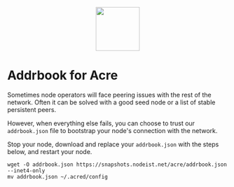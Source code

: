 <p align="center">
  <img height="100" height="auto" src="https://raw.githubusercontent.com/Nodeist/Kurulumlar/main/logos/acre.png">
</p>


# Addrbook for Acre

Sometimes node operators will face peering issues with the rest of the network. Often it can be solved with a good seed node or a list of stable persistent peers.

However, when everything else fails, you can choose to trust our `addrbook.json` file to bootstrap your node's connection with the network.

Stop your node, download and replace your `addrbook.json` with the steps below, and restart your node.


```
wget -O addrbook.json https://snapshots.nodeist.net/acre/addrbook.json --inet4-only
mv addrbook.json ~/.acred/config
```
